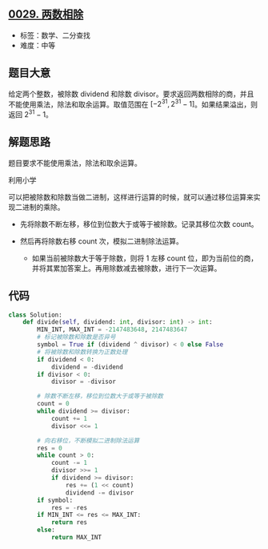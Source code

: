 ## [0029. 两数相除](https://leetcode-cn.com/problems/divide-two-integers/)

- 标签：数学、二分查找
- 难度：中等

## 题目大意

给定两个整数，被除数 dividend 和除数 divisor。要求返回两数相除的商，并且不能使用乘法，除法和取余运算。取值范围在 $[-2^{31}, 2^{31}-1]$。如果结果溢出，则返回 $2^{31} - 1$。

## 解题思路

题目要求不能使用乘法，除法和取余运算。

利用小学 

可以把被除数和除数当做二进制，这样进行运算的时候，就可以通过移位运算来实现二进制的乘除。

- 先将除数不断左移，移位到位数大于或等于被除数。记录其移位次数 count。

- 然后再将除数右移 count 次，模拟二进制除法运算。
  - 如果当前被除数大于等于除数，则将 1 左移 count 位，即为当前位的商，并将其累加答案上。再用除数减去被除数，进行下一次运算。



## 代码

```Python
class Solution:
    def divide(self, dividend: int, divisor: int) -> int:
        MIN_INT, MAX_INT = -2147483648, 2147483647
        # 标记被除数和除数是否异号
        symbol = True if (dividend ^ divisor) < 0 else False
        # 将被除数和除数转换为正数处理
        if dividend < 0:
            dividend = -dividend
        if divisor < 0:
            divisor = -divisor

        # 除数不断左移，移位到位数大于或等于被除数
        count = 0
        while dividend >= divisor:
            count += 1
            divisor <<= 1

        # 向右移位，不断模拟二进制除法运算
        res = 0
        while count > 0:
            count -= 1
            divisor >>= 1
            if dividend >= divisor:
                res += (1 << count)
                dividend -= divisor
        if symbol:
            res = -res
        if MIN_INT <= res <= MAX_INT:
            return res
        else:
            return MAX_INT
```

